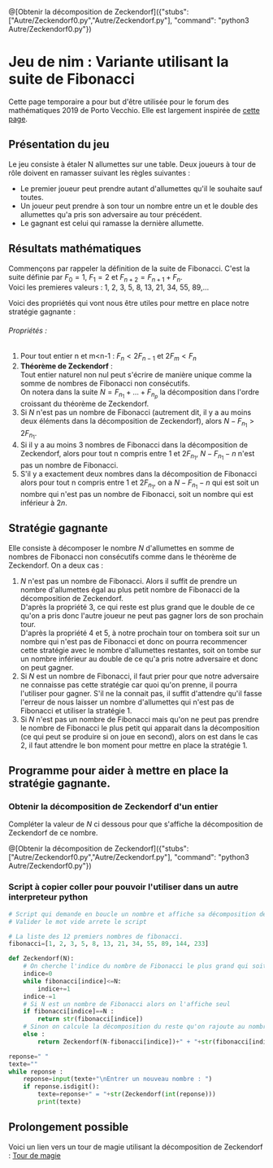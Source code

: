 @[Obtenir la décomposition de Zeckendorf]({"stubs": ["Autre/Zeckendorf0.py","Autre/Zeckendorf.py"], "command": "python3 Autre/Zeckendorf0.py"})

# Jeu de nim : Variante utilisant la suite de Fibonacci

Cette page temporaire a pour but d'être utilisée pour le forum des mathématiques 2019 de Porto Vecchio. Elle est largement inspirée de [cette page](https://blogdemaths.wordpress.com/2012/06/03/devenez-le-maitre-dune-variante-du-jeu-de-nim/).

## Présentation du jeu

Le jeu consiste à étaler N allumettes sur une table. Deux joueurs à tour de rôle doivent en ramasser suivant les règles suivantes :
- Le premier joueur peut prendre autant d'allumettes qu'il le souhaite sauf toutes.
- Un joueur peut prendre à son tour un nombre entre un et le double des allumettes qu'a pris son adversaire au tour précédent.
- Le gagnant est celui qui ramasse la dernière allumette.

## Résultats mathématiques

Commençons par rappeler la définition de la suite de Fibonacci. C'est la suite définie par $`F_0=1`$, $`F_1=2`$ et $`F_{n+2}=F_{n+1}+F_n`$.  
Voici les premieres valeurs : 1, 2, 3, 5, 8, 13, 21, 34, 55, 89,...

Voici des propriétés qui vont nous être utiles pour mettre en place notre stratégie gagnante :

###### Propriétés :
1. Pour tout entier n et m<n-1 : $`F_n< 2F_{n-1}`$ et $`2F_m<F_n`$ 
2. **Théorème de Zeckendorf** :  
   Tout entier naturel non nul peut s'écrire de manière unique comme la somme de nombres de Fibonacci non consécutifs.  
   On notera dans la suite $`N=F_{n_1}+...+F_{n_p}`$ la décomposition dans l'ordre croissant du théorème de Zeckendorf.
3. Si $`N`$ n'est pas un nombre de Fibonacci (autrement dit, il y a au moins deux éléments dans la décomposition de Zeckendorf), alors $`N-F_{n_1}> 2F_{n_1}`$.
4. Si il y a au moins 3 nombres de Fibonacci dans la décomposition de Zeckendorf, alors pour tout n compris entre 1 et  $`2F_{n_1}`$, $`N-F_{n_1}-n`$ n'est pas un nombre de Fibonacci.
5. S'il y a exactement deux nombres dans la décomposition de Fibonacci alors pour tout n compris entre 1 et $`2F_{n_1}`$, on a $`N-F_{n_1}-n`$ qui est soit un nombre qui n'est pas un nombre de Fibonacci, soit un nombre qui est inférieur à $`2n`$.

## Stratégie gagnante

Elle consiste à décomposer le nombre $`N`$ d'allumettes en somme de nombres de Fibonacci non consécutifs comme dans le théorème de Zeckendorf. On a deux cas :
1. $`N`$ n'est pas un nombre de Fibonacci. Alors il suffit de prendre un nombre d'allumettes égal au plus petit nombre de Fibonacci de la décomposition de Zeckendorf.   
   D'après la propriété 3, ce qui reste est plus grand que le double de ce qu'on a pris donc l'autre joueur ne peut pas gagner lors de son prochain tour.  
   D'après la propriété 4 et 5, à notre prochain tour on tombera soit sur un nombre qui n'est pas de Fibonacci et donc on pourra recommencer cette stratégie avec le nombre d'allumettes restantes, soit on tombe sur un nombre inférieur au double de ce qu'a pris notre adversaire et donc on peut gagner.
2. Si $`N`$ est un nombre de Fibonacci, il faut prier pour que notre adversaire ne connaisse pas cette stratégie car quoi qu'on prenne, il pourra l'utiliser pour gagner. S'il ne la connait pas, il suffit d'attendre qu'il fasse l'erreur de nous laisser un nombre d'allumettes qui n'est pas de Fibonacci et utiliser la stratégie 1.
3. Si $`N`$ n'est pas un nombre de Fibonacci mais qu'on ne peut pas prendre le nombre de Fibonacci le plus petit qui apparait dans la décomposition (ce qui peut se produire si on joue en second), alors on est dans le cas 2, il faut attendre le bon moment pour mettre en place la stratégie 1.

## Programme pour aider à mettre en place la stratégie gagnante.

### Obtenir la décomposition de Zeckendorf d'un entier

Compléter la valeur de $`N`$ ci dessous pour que s'affiche la décomposition de Zeckendorf de ce nombre.  

@[Obtenir la décomposition de Zeckendorf]({"stubs": ["Autre/Zeckendorf0.py","Autre/Zeckendorf.py"], "command": "python3 Autre/Zeckendorf0.py"})

### Script à copier coller pour pouvoir l'utiliser dans un autre interpreteur python
```python
# Script qui demande en boucle un nombre et affiche sa décomposition de Zeckendorf
# Valider le mot vide arrete le script

# La liste des 12 premiers nombres de fibonacci.
fibonacci=[1, 2, 3, 5, 8, 13, 21, 34, 55, 89, 144, 233]

def Zeckendorf(N):
    # On cherche l'indice du nombre de Fibonacci le plus grand qui soit inférieur à N
    indice=0
    while fibonacci[indice]<=N:
        indice+=1
    indice-=1
    # Si N est un nombre de Fibonacci alors on l'affiche seul
    if fibonacci[indice]==N :
        return str(fibonacci[indice])
    # Sinon on calcule la décomposition du reste qu'on rajoute au nombre trouvé
    else :
        return Zeckendorf(N-fibonacci[indice])+" + "+str(fibonacci[indice])

reponse=" "
texte=""
while reponse :
    reponse=input(texte+"\nEntrer un nouveau nombre : ")
    if reponse.isdigit():
        texte=reponse+" = "+str(Zeckendorf(int(reponse)))
        print(texte)

```

## Prolongement possible

Voici un lien vers un tour de magie utilisant la décomposition de Zeckendorf : [Tour de magie](http://jeux-et-mathematiques.davalan.org/jeux/cartes/add/index.html)
